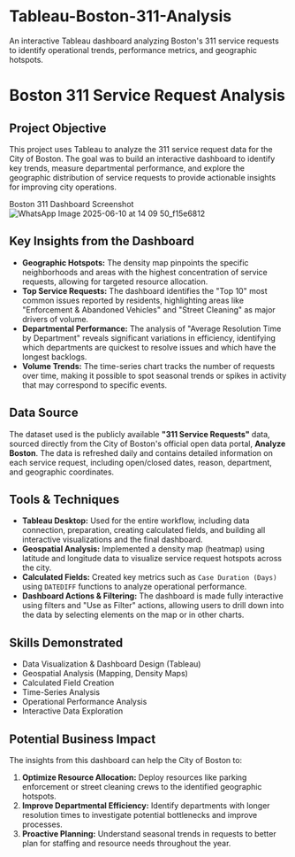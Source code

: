 # Tableau-Boston-311-Analysis
An interactive Tableau dashboard analyzing Boston's 311 service requests to identify operational trends, performance metrics, and geographic hotspots.

# Boston 311 Service Request Analysis

## Project Objective
This project uses Tableau to analyze the 311 service request data for the City of Boston. The goal was to build an interactive dashboard to identify key trends, measure departmental performance, and explore the geographic distribution of service requests to provide actionable insights for improving city operations.



Boston 311 Dashboard Screenshot
![WhatsApp Image 2025-06-10 at 14 09 50_f15e6812](https://github.com/user-attachments/assets/ffe3b5ca-823e-41cb-9415-927f816e8e27)

## Key Insights from the Dashboard

* **Geographic Hotspots:** The density map pinpoints the specific neighborhoods and areas with the highest concentration of service requests, allowing for targeted resource allocation.
* **Top Service Requests:** The dashboard identifies the "Top 10" most common issues reported by residents, highlighting areas like "Enforcement & Abandoned Vehicles" and "Street Cleaning" as major drivers of volume.
* **Departmental Performance:** The analysis of "Average Resolution Time by Department" reveals significant variations in efficiency, identifying which departments are quickest to resolve issues and which have the longest backlogs.
* **Volume Trends:** The time-series chart tracks the number of requests over time, making it possible to spot seasonal trends or spikes in activity that may correspond to specific events.

## Data Source
The dataset used is the publicly available **"311 Service Requests"** data, sourced directly from the City of Boston's official open data portal, **Analyze Boston**. The data is refreshed daily and contains detailed information on each service request, including open/closed dates, reason, department, and geographic coordinates.

## Tools & Techniques
* **Tableau Desktop:** Used for the entire workflow, including data connection, preparation, creating calculated fields, and building all interactive visualizations and the final dashboard.
* **Geospatial Analysis:** Implemented a density map (heatmap) using latitude and longitude data to visualize service request hotspots across the city.
* **Calculated Fields:** Created key metrics such as `Case Duration (Days)` using `DATEDIFF` functions to analyze operational performance.
* **Dashboard Actions & Filtering:** The dashboard is made fully interactive using filters and "Use as Filter" actions, allowing users to drill down into the data by selecting elements on the map or in other charts.

## Skills Demonstrated
* Data Visualization & Dashboard Design (Tableau)
* Geospatial Analysis (Mapping, Density Maps)
* Calculated Field Creation
* Time-Series Analysis
* Operational Performance Analysis
* Interactive Data Exploration

## Potential Business Impact
The insights from this dashboard can help the City of Boston to:
1.  **Optimize Resource Allocation:** Deploy resources like parking enforcement or street cleaning crews to the identified geographic hotspots.
2.  **Improve Departmental Efficiency:** Identify departments with longer resolution times to investigate potential bottlenecks and improve processes.
3.  **Proactive Planning:** Understand seasonal trends in requests to better plan for staffing and resource needs throughout the year.
